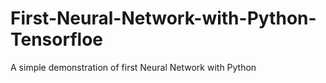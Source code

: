 # First-Neural-Network-with-Python-Tensorfloe
A simple demonstration of first Neural Network with Python
